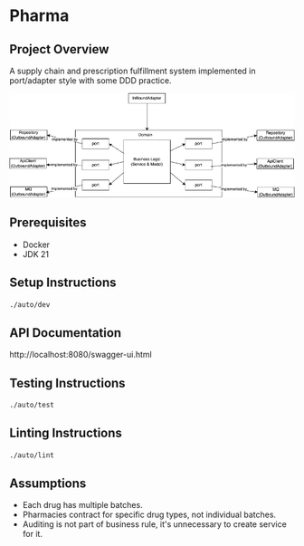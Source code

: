# Pharma

## Project Overview

A supply chain and prescription fulfillment system implemented in port/adapter style with some DDD practice.

![test](./doc/asset/port.draw.io.png)

## Prerequisites

* Docker
* JDK 21

## Setup Instructions

```bash
./auto/dev
```

## API Documentation

http://localhost:8080/swagger-ui.html

## Testing Instructions

```bash
./auto/test
```

## Linting Instructions

```bash
./auto/lint
```

## Assumptions

* Each drug has multiple batches.
* Pharmacies contract for specific drug types, not individual batches.
* Auditing is not part of business rule, it's unnecessary to create service for it.